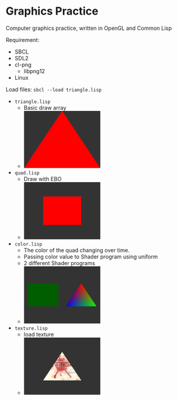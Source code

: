Graphics Practice
=================

Computer graphics practice, written in OpenGL and Common Lisp

Requirement:

* SBCL
* SDL2
* cl-png
  - libpng12
* Linux

Load files: `sbcl --load triangle.lisp`

* `triangle.lisp`
  - Basic draw array
  - <img src="img/triangle.png" width=200 />
* `quad.lisp`
  - Draw with EBO
  - <img src="img/quad.png" width=200 />
* `color.lisp`
  - The color of the quad changing over time.
  - Passing color value to Shader program using uniform
  - 2 different Shader programs
  - <img src="img/color.png" width=200 />
* `texture.lisp`
  - load texture
  - <img src="img/texture.png" width=200/>

